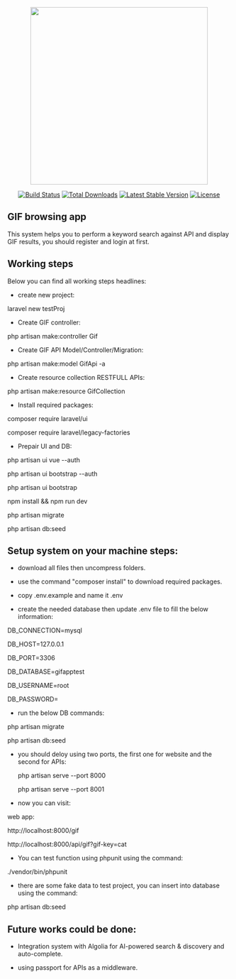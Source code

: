 <p align="center"><a href="https://laravel.com" target="_blank"><img src="https://raw.githubusercontent.com/laravel/art/master/logo-lockup/5%20SVG/2%20CMYK/1%20Full%20Color/laravel-logolockup-cmyk-red.svg" width="400"></a></p>

<p align="center">
<a href="https://travis-ci.org/laravel/framework"><img src="https://travis-ci.org/laravel/framework.svg" alt="Build Status"></a>
<a href="https://packagist.org/packages/laravel/framework"><img src="https://img.shields.io/packagist/dt/laravel/framework" alt="Total Downloads"></a>
<a href="https://packagist.org/packages/laravel/framework"><img src="https://img.shields.io/packagist/v/laravel/framework" alt="Latest Stable Version"></a>
<a href="https://packagist.org/packages/laravel/framework"><img src="https://img.shields.io/packagist/l/laravel/framework" alt="License"></a>

</p>

## GIF browsing app
This system helps you to perform a keyword search against API and display GIF results, you should register and login at first. 


</p>

## Working steps

Below you can find all working steps headlines:

- create new project:

laravel new testProj

- Create GIF controller:

php artisan make:controller Gif

- Create GIF API Model/Controller/Migration:

php artisan make:model GifApi -a

- Create resource collection RESTFULL APIs:

php artisan make:resource GifCollection

- Install required packages:

composer require laravel/ui

composer require laravel/legacy-factories


- Prepair UI and DB:

php artisan ui vue --auth

php artisan ui bootstrap --auth

php artisan ui bootstrap

npm install && npm run dev

php artisan migrate

php artisan db:seed


</p>

## Setup system on your machine steps:

- download all files then uncompress folders.

- use the command "composer install" to download required packages.

- copy .env.example and name it .env

- create the needed database then update .env file to fill the below information:

DB_CONNECTION=mysql

DB_HOST=127.0.0.1

DB_PORT=3306

DB_DATABASE=gifapptest

DB_USERNAME=root

DB_PASSWORD=


- run the below DB commands:

php artisan migrate

php artisan db:seed


- you should deloy using two ports, the first one for website and the second for APIs:

	php artisan serve --port 8000
	
	php artisan serve --port 8001

- now you can visit:

web app:

http://localhost:8000/gif

http://localhost:8000/api/gif?gif-key=cat

- You can test function using phpunit using the command:

./vendor/bin/phpunit

- there are some fake data to test project, you can insert into database using the command:

php artisan db:seed


</p>

## Future works could be done:

- Integration system with Algolia for AI-powered search & discovery and auto-complete.

- using passport for APIs as a middleware.
